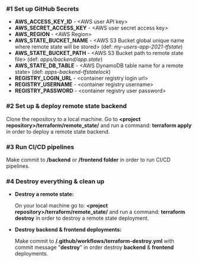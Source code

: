

### #1 Set up GitHub Secrets

 - **AWS_ACCESS_KEY_ID** - &#x3c;AWS user API key&#62;    
 - **AWS_SECRET_ACCESS_KEY** - &#x3c;AWS user secret access key&#62;    
 - **AWS_REGION** - &#x3c;AWS Region&#62;       
 - **AWS_STATE_BUCKET_NAME** - &#x3c;AWS S3 Bucket global unique name where remote state will be stored&#62; (def: *my-users-app-2021-tfstate*)    
 - **AWS_STATE_BUCKET_PATH** - &#x3c;AWS S3 Bucket path to remote state file&#62; (def: *apps/backend/app.state*)    
 - **AWS_STATE_DB_TABLE** - &#x3c;AWS DynamoDB table name for a remote state&#62; (def: *apps-backend-tfstatelock*)    
 - **REGISTRY_LOGIN_URL** - &#x3c;container registry login url&#62;   
 - **REGISTRY_USERNAME** - &#x3c;container registry username&#62;    
 -  **REGISTRY_PASSWORD** - &#x3c;container registry user password&#62;

### #2 Set up & deploy remote state backend
Clone the repository to a local machine.
Go to **&#x3c;project repository&#62;/terraform/remote_state/** and run a command: **terraform apply** in order to deploy a remote state backend.


### #3 Run CI/CD pipelines
Make commit to **/backend** or **/frontend folder** in order to run CI/CD pipelines.


### #4 Destroy everything & clean up

 - **Destroy a remote state:**
 
   On your local machine go to: **&#x3c;project repository&#62;/terraform/remote_state/** and run a command: **terraform destroy** in order to destroy a remote state deployment.

 - **Destroy backend & frontend deployments:**
 
   Make commit to **/.github/workflows/terraform-destroy.yml** with commit message "**destroy**" in order destroy **backend** & **frontend** deployments.

